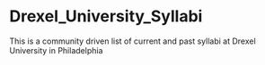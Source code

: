 # Drexel_University_Syllabi
This is a community driven list of current and past syllabi at Drexel University in Philadelphia
